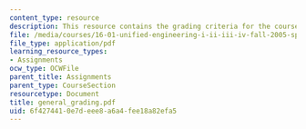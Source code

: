 ```yaml
---
content_type: resource
description: This resource contains the grading criteria for the course.
file: /media/courses/16-01-unified-engineering-i-ii-iii-iv-fall-2005-spring-2006/6f4274410e7deee8a6a4fee18a82efa5_general_grading.pdf
file_type: application/pdf
learning_resource_types:
- Assignments
ocw_type: OCWFile
parent_title: Assignments
parent_type: CourseSection
resourcetype: Document
title: general_grading.pdf
uid: 6f427441-0e7d-eee8-a6a4-fee18a82efa5
---
```

